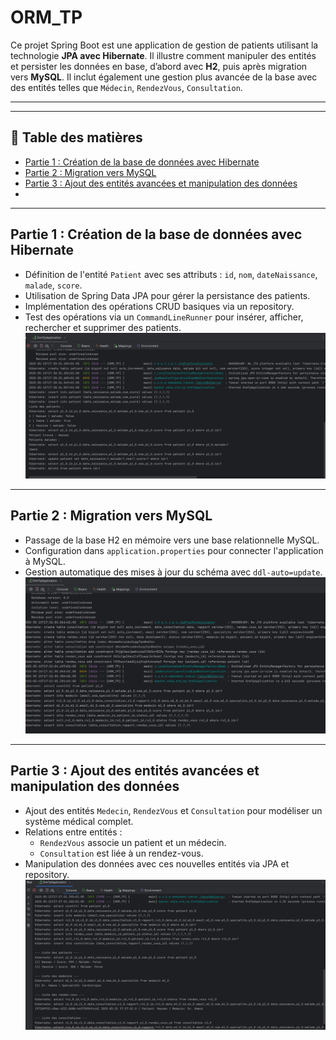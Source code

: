 # ORM_TP

Ce projet Spring Boot est une application de gestion de patients utilisant la technologie **JPA avec Hibernate**. Il illustre comment manipuler des entités et persister les données en base, d’abord avec **H2**, puis après migration vers **MySQL**. Il inclut également une gestion plus avancée de la base avec des entités telles que `Médecin`, `RendezVous`, `Consultation`.

---

---

## 📑 Table des matières

- [Partie 1 : Création de la base de données avec Hibernate](#partie-1--création-de-la-base-de-données-avec-hibernate)
- [Partie 2 : Migration vers MySQL](#partie-2--migration-vers-mysql)
- [Partie 3 : Ajout des entités avancées et manipulation des données](#partie-3--ajout-des-entités-avancées-et-manipulation-des-données)
- 
---

## Partie 1 : Création de la base de données avec Hibernate

- Définition de l'entité `Patient` avec ses attributs : `id`, `nom`, `dateNaissance`, `malade`, `score`.
- Utilisation de Spring Data JPA pour gérer la persistance des patients.
- Implémentation des opérations CRUD basiques via un repository.
- Test des opérations via un `CommandLineRunner` pour insérer, afficher, rechercher et supprimer des patients.
![BD Hybiernate](images/1.png)

---

## Partie 2 : Migration vers MySQL

- Passage de la base H2 en mémoire vers une base relationnelle MySQL.
- Configuration dans `application.properties` pour connecter l'application à MySQL.
- Gestion automatique des mises à jour du schéma avec `ddl-auto=update`.
  ![migration vers MySQL](images/2.png)

---

## Partie 3 : Ajout des entités avancées et manipulation des données

- Ajout des entités `Medecin`, `RendezVous` et `Consultation` pour modéliser un système médical complet.
- Relations entre entités :
  - `RendezVous` associe un patient et un médecin.
  - `Consultation` est liée à un rendez-vous.
- Manipulation des données avec ces nouvelles entités via JPA et repository.
  ![manipulation des autres entités](images/3.png)

